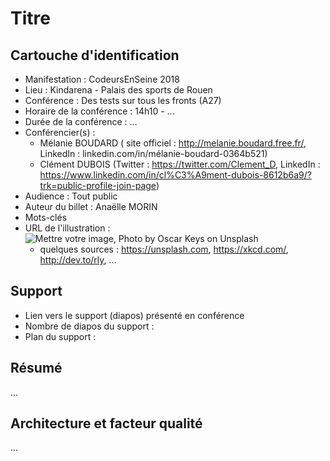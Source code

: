 # Titre

## Cartouche d'identification

 - Manifestation : CodeursEnSeine 2018
 - Lieu : Kindarena - Palais des sports de Rouen
 - Conférence : Des tests sur tous les fronts (A27)
 - Horaire de la conférence : 14h10 - ...
 - Durée de la conférence : ...
 - Conférencier(s) :
   - Mélanie BOUDARD ( site officiel : http://melanie.boudard.free.fr/, LinkedIn : linkedin.com/in/mélanie-boudard-0364b521)
   - Clément DUBOIS (Twitter : https://twitter.com/Clement_D, LinkedIn : https://www.linkedin.com/in/cl%C3%A9ment-dubois-8612b6a9/?trk=public-profile-join-page)
 - Audience : Tout public
 - Auteur du billet : Anaëlle MORIN
 - Mots-clés
 - URL de l'illustration : ![Mettre votre image, Photo by Oscar Keys on Unsplash](oscar-keys-58399-unsplash.jpg)
   - quelques sources : https://unsplash.com, https://xkcd.com/, http://dev.to/rly, ...

## Support
 - Lien vers le support (diapos) présenté en conférence
 - Nombre de diapos du support :
 - Plan du support :

## Résumé
...

## Architecture et facteur qualité
...
